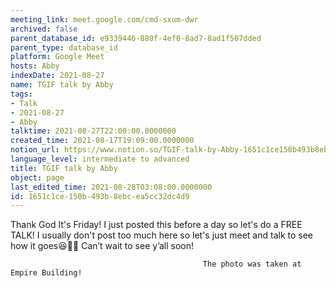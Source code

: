 ```yaml
---
meeting_link: meet.google.com/cmd-sxum-dwr
archived: false
parent_database_id: e9339446-880f-4ef0-8ad7-8ad1f507dded
parent_type: database_id
platform: Google Meet
hosts: Abby
indexDate: 2021-08-27
name: TGIF talk by Abby
tags:
- Talk
- 2021-08-27
- Abby
talktime: 2021-08-27T22:00:00.0000000
created_time: 2021-08-17T19:09:00.0000000
notion_url: https://www.notion.so/TGIF-talk-by-Abby-1651c1ce150b493b8ebcea5cc32dc4d9
language_level: intermediate to advanced
title: TGIF talk by Abby
object: page
last_edited_time: 2021-08-28T03:08:00.0000000
id: 1651c1ce-150b-493b-8ebc-ea5cc32dc4d9
---
```




Thank God It's Friday! I just posted this before a day so let's do a FREE TALK!
I usually don't post too much here so let's just meet and talk to see how it goes😆👍🏻
Can’t wait to see y’all soon!



                                               The photo was taken at Empire Building!











